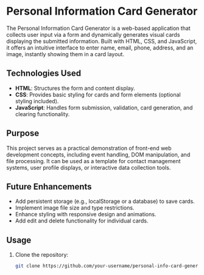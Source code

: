 # Personal Information Card Generator

The Personal Information Card Generator is a web-based application that collects user input via a form and dynamically generates visual cards displaying the submitted information. Built with HTML, CSS, and JavaScript, it offers an intuitive interface to enter name, email, phone, address, and an image, instantly showing them in a card layout.

## Technologies Used
- **HTML**: Structures the form and content display.
- **CSS**: Provides basic styling for cards and form elements (optional styling included).
- **JavaScript**: Handles form submission, validation, card generation, and clearing functionality.

## Purpose
This project serves as a practical demonstration of front-end web development concepts, including event handling, DOM manipulation, and file processing. It can be used as a template for contact management systems, user profile displays, or interactive data collection tools.

## Future Enhancements
- Add persistent storage (e.g., localStorage or a database) to save cards.
- Implement image file size and type restrictions.
- Enhance styling with responsive design and animations.
- Add edit and delete functionality for individual cards.

## Usage
1. Clone the repository:
   ```bash
   git clone https://github.com/your-username/personal-info-card-generator.git